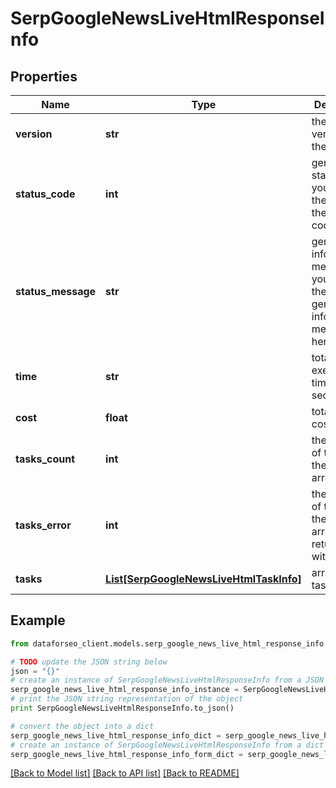 # SerpGoogleNewsLiveHtmlResponseInfo


## Properties

Name | Type | Description | Notes
------------ | ------------- | ------------- | -------------
**version** | **str** | the current version of the API | [optional] 
**status_code** | **int** | general status code you can find the full list of the response codes here | [optional] 
**status_message** | **str** | general informational message you can find the full list of general informational messages here | [optional] 
**time** | **str** | total execution time, seconds | [optional] 
**cost** | **float** | total tasks cost, USD | [optional] 
**tasks_count** | **int** | the number of tasks in the tasks array | [optional] 
**tasks_error** | **int** | the number of tasks in the tasks array returned with an error | [optional] 
**tasks** | [**List[SerpGoogleNewsLiveHtmlTaskInfo]**](SerpGoogleNewsLiveHtmlTaskInfo.md) | array of tasks | [optional] 

## Example

```python
from dataforseo_client.models.serp_google_news_live_html_response_info import SerpGoogleNewsLiveHtmlResponseInfo

# TODO update the JSON string below
json = "{}"
# create an instance of SerpGoogleNewsLiveHtmlResponseInfo from a JSON string
serp_google_news_live_html_response_info_instance = SerpGoogleNewsLiveHtmlResponseInfo.from_json(json)
# print the JSON string representation of the object
print SerpGoogleNewsLiveHtmlResponseInfo.to_json()

# convert the object into a dict
serp_google_news_live_html_response_info_dict = serp_google_news_live_html_response_info_instance.to_dict()
# create an instance of SerpGoogleNewsLiveHtmlResponseInfo from a dict
serp_google_news_live_html_response_info_form_dict = serp_google_news_live_html_response_info.from_dict(serp_google_news_live_html_response_info_dict)
```
[[Back to Model list]](../README.md#documentation-for-models) [[Back to API list]](../README.md#documentation-for-api-endpoints) [[Back to README]](../README.md)


